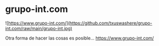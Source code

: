 # grupo-int.com
![https://www.grupo-int.com/](https://github.com/txuswashere/grupo-int.com/raw/main/grupo-int.jpg)

Otra forma de hacer las cosas es posible... https://www.grupo-int.com/
